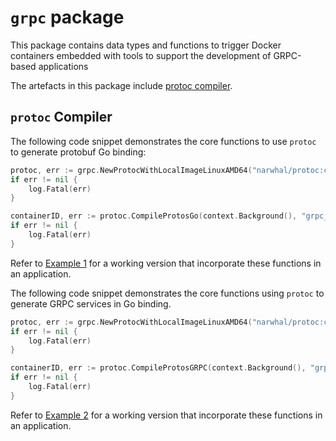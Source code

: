 # `grpc` package

This package contains data types and functions to trigger Docker containers embedded with tools to support the development of GRPC-based applications

The artefacts in this package include [protoc compiler](../grpc/grpc.go).

## `protoc` Compiler

The following code snippet demonstrates the core functions to use `protoc` to generate protobuf Go binding:

```go
protoc, err := grpc.NewProtocWithLocalImageLinuxAMD64("narwhal/protoc:current")
if err != nil {
    log.Fatal(err)
}

containerID, err := protoc.CompileProtosGo(context.Background(), "grpc_container", []string{protoPath}, outPath, protoFile)
if err != nil {
    log.Fatal(err)
}
```

Refer to [Example 1](../internal/examples/grpc/ex1/main.go) for a working version that incorporate these functions in an application.

The following code snippet demonstrates the core functions using `protoc` to generate GRPC services in Go binding.

```go
protoc, err := grpc.NewProtocWithLocalImageLinuxAMD64("narwhal/protoc:current")
if err != nil {
    log.Fatal(err)
}

containerID, err := protoc.CompileProtosGRPC(context.Background(), "grpc_container", []string{protoPath}, outPath, protoFile)
if err != nil {
    log.Fatal(err)
}
```

Refer to [Example 2](../internal/examples/grpc/ex2/main.go) for a working version that incorporate these functions in an application.
